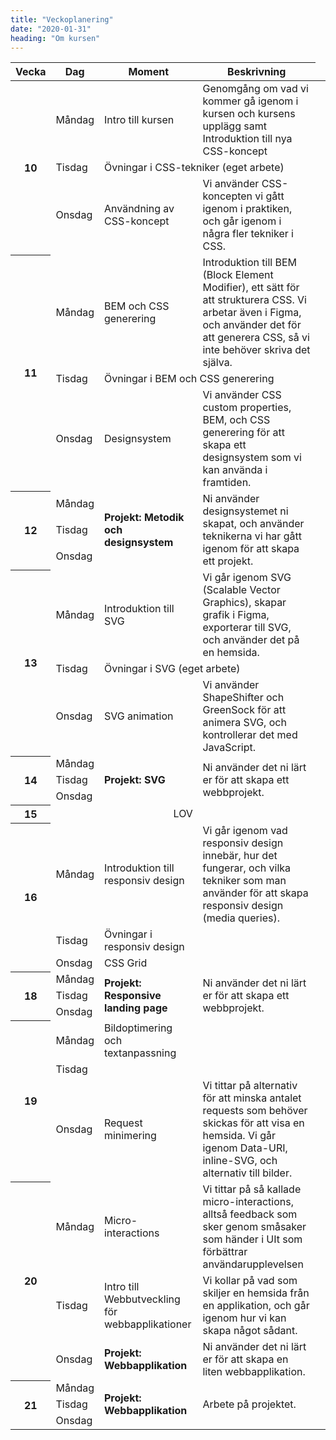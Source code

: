 ```yaml
---
title: "Veckoplanering"
date: "2020-01-31"
heading: "Om kursen"
---
```


<table>
<thead>
<tr>
<th>Vecka</th>
<th>Dag</th>
<th>Moment</th>
<th>Beskrivning</th>
</tr>
</thead>
<tbody>
 <tr>
  <th rowspan="3">10</th>
  <td>Måndag</td>
  <td>Intro till kursen</td>
  <td>Genomgång om vad vi kommer gå igenom i kursen och kursens upplägg samt Introduktion till nya CSS-koncept</td>
 </tr>
 <tr>
  <td>Tisdag</td>
  <td colspan="2">Övningar i CSS-tekniker (eget arbete)</td>
 </tr>
 <tr>
  <td>Onsdag</td>
  <td>Användning av CSS-koncept</td>
  <td>Vi använder CSS-koncepten vi gått igenom i praktiken, och går igenom i några fler tekniker i CSS.</td>
 </tr>
 <tr>
  <th rowspan="3">11</th>
  <td>Måndag</td>
  <td>BEM och CSS generering</td>
  <td>Introduktion till BEM (Block Element Modifier), ett sätt för att strukturera CSS. Vi arbetar även i Figma, och använder det för att generera CSS, så vi inte behöver skriva det själva.</td>
 </tr>
 <tr>
  <td>Tisdag</td>
  <td colspan="2">Övningar i BEM och CSS generering</td>
 </tr>
 <tr>
  <td>Onsdag</td>
  <td>Designsystem</td>
  <td>Vi använder CSS custom properties, BEM, och CSS generering för att skapa ett designsystem som vi kan använda i framtiden.</td>
 </tr>
 <tr>
  <th rowspan="3">12</th>
  <td>Måndag</td>
  <td rowspan="3"><strong>Projekt: Metodik och designsystem</strong></td>
  <td rowspan="3">Ni använder designsystemet ni skapat, och använder teknikerna vi har gått igenom för att skapa ett projekt.</td>
 </tr>
 <tr><td>Tisdag</td></tr>
 <tr><td>Onsdag</td></tr>
 <tr><th rowspan="3">13</th><td>Måndag</td><td>Introduktion till SVG</td><td>Vi går igenom SVG (Scalable Vector Graphics), skapar grafik i Figma, exporterar till SVG, och använder det på en hemsida.</td></tr>
 <tr><td>Tisdag</td><td colspan="2">Övningar i SVG (eget arbete)</td></tr>
 <tr><td>Onsdag</td><td>SVG animation</td><td>Vi använder ShapeShifter och GreenSock för att animera SVG, och kontrollerar det med JavaScript. </td></tr>
 <tr>
 <th rowspan="3">14</th>
 <td>Måndag</td>
 <td rowspan="3"><strong>Projekt:  SVG</strong></td><td rowspan="3">Ni använder det ni lärt er för att skapa ett webbprojekt.</td>
 </tr>
 <tr><td>Tisdag</td></tr>
 <tr><td>Onsdag</td></tr>
 <tr><th rowspan="3">15</th><td colspan="3" rowspan="3" style="text-align:center">LOV</td></tr>
 <tr></tr>
 <tr></tr>
 <tr>
 <th rowspan="3">16</th><td>Måndag</td><td>Introduktion till responsiv design</td>
 <td>Vi går igenom vad responsiv design innebär, hur det fungerar, och vilka tekniker som man använder för att skapa responsiv design (media queries).</td>
 </tr>
 <tr><td>Tisdag</td><td>Övningar i responsiv design</td></tr>
 <tr><td>Onsdag</td><td>CSS Grid</td></tr>
 <tr>
 <th rowspan="3">18</th>
 <td>Måndag</td>
 <td rowspan="3"><strong>Projekt: Responsive landing page</strong></td><td rowspan="3">Ni använder det ni lärt er för att skapa ett webbprojekt.</td>
 </tr>
 <tr><td>Tisdag</td></tr>
 <tr><td>Onsdag</td><td></td></tr>
 <tr><th rowspan="3">19</th><td>Måndag</td><td>Bildoptimering och textanpassning</td></tr>
 <tr><td>Tisdag</td></tr>
 <tr><td>Onsdag</td><td>Request minimering</td>
 <td>Vi tittar på alternativ för att minska antalet requests som behöver skickas för att visa en hemsida. Vi går igenom Data-URI, inline-SVG, och alternativ till bilder.</td></tr>
 <tr>
 <th rowspan="3">20</th>
    <td>Måndag</td>
    <td>Micro-interactions</td>
    <td>Vi tittar på så kallade micro-interactions, alltså feedback som sker genom småsaker som händer i UIt som förbättrar användarupplevelsen</td>
 </tr>
 <tr>
    <td>Tisdag</td>
    <td>Intro till Webbutveckling för webbapplikationer</td>
    <td>Vi kollar på vad som skiljer en hemsida från en applikation, och går igenom hur vi kan skapa något sådant.</td>
 </tr>
 <tr>
    <td>Onsdag</td>
    <td><strong>Projekt: Webbapplikation</strong></td>
    <td>Ni använder det ni lärt er för att skapa en liten webbapplikation.</td>
 </tr>
  <tr>
 <th rowspan="3">21</th>
 <td>Måndag</td>
 <td rowspan="3"><strong>Projekt: Webbapplikation</strong></td><td rowspan="3">Arbete på projektet.</td>
 </tr>
 <tr><td>Tisdag</td></tr>
 <tr><td>Onsdag</td></tr>
</tbody>
</table>

